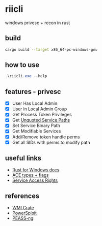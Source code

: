 # riicli

windows privesc + recon in rust

## build

```bash
cargo build --target x86_64-pc-windows-gnu 
```

## how to use

```powershell
.\riicli.exe --help
```

## features - privesc

- [x] User Has Local Admin
- [x] User In Local Admin Group
- [x] Get Process Token Privileges
- [x] Get [Unquoted Service Paths](https://github.com/rapid7/metasploit-framework/blob/master/modules/exploits/windows/local/trusted_service_path.rb)
- [x] Set Service Binary Path
- [x] Get Modifiable Services
- [x] Add/Remove token handle perms
- [x] Get all SIDs with perms to modify path

## useful links

* [Rust for Windows docs](https://microsoft.github.io/windows-docs-rs/doc/windows/)
* [ACE types + flags](https://learn.microsoft.com/en-us/openspecs/windows_protocols/ms-dtyp/628ebb1d-c509-4ea0-a10f-77ef97ca4586)
* [Service Access Rights](https://learn.microsoft.com/en-us/windows/win32/services/service-security-and-access-rights)

## references

* [WMI Crate](https://docs.rs/crate/wmi/latest)
* [PowerSploit](https://github.com/PowerShellMafia/PowerSploit)
* [PEASS-ng](https://github.com/carlospolop/PEASS-ng)

